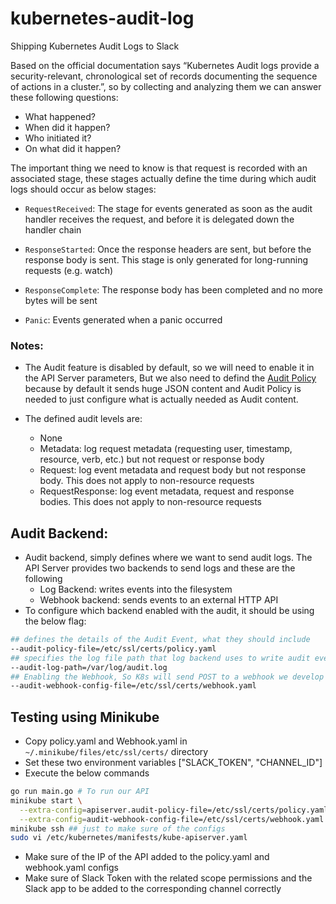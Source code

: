 # kubernetes-audit-log
Shipping Kubernetes Audit Logs to Slack

Based on the official documentation says “Kubernetes Audit logs provide a security-relevant, chronological set of records documenting the sequence of actions in a cluster.”, so by collecting and analyzing them we can answer these following questions:

- What happened?
- When did it happen?
- Who initiated it?
- On what did it happen?

The important thing we need to know is that request is recorded with an associated stage, these stages actually define the time during which audit logs should occur as below stages:

- `RequestReceived`: The stage for events generated as soon as the audit handler receives the request, and before it is delegated down the handler chain

- `ResponseStarted`: Once the response headers are sent, but before the response body is sent. This stage is only generated for long-running requests (e.g. watch)

- `ResponseComplete`: The response body has been completed and no more bytes will be sent

- `Panic`: Events generated when a panic occurred

### Notes:

- The Audit feature is disabled by default, so we will need to enable it in the API Server parameters, But we also need to defind the [Audit Policy](https://kubernetes.io/docs/tasks/debug/debug-cluster/audit/#audit-policy) because by default it sends huge JSON content and Audit Policy is needed to just configure what is actually needed as Audit content.

- The defined audit levels are:
  - None
  - Metadata: log request metadata (requesting user, timestamp, resource, verb, etc.) but not request or response body
  - Request: log event metadata and request body but not response body. This does not apply to non-resource requests
  - RequestResponse: log event metadata, request and response bodies. This does not apply to non-resource requests

## Audit Backend:
- Audit backend, simply defines where we want to send audit logs. The API Server provides two backends to send logs and these are the following
  - Log Backend: writes events into the filesystem
  - Webhook backend: sends events to an external HTTP API
- To configure which backend enabled with the audit, it should be using the below flag:

```bash
## defines the details of the Audit Event, what they should include
--audit-policy-file=/etc/ssl/certs/policy.yaml
## specifies the log file path that log backend uses to write audit events
--audit-log-path=/var/log/audit.log
## Enabling the Webhook, So K8s will send POST to a webhook we develop
--audit-webhook-config-file=/etc/ssl/certs/webhook.yaml
```

## Testing using Minikube

- Copy policy.yaml and Webhook.yaml in `~/.minikube/files/etc/ssl/certs/` directory
- Set these two environment variables ["SLACK_TOKEN", "CHANNEL_ID"]
- Execute the below commands

```bash
go run main.go # To run our API
minikube start \
  --extra-config=apiserver.audit-policy-file=/etc/ssl/certs/policy.yaml \
  --extra-config=audit-webhook-config-file=/etc/ssl/certs/webhook.yaml
minikube ssh ## just to make sure of the configs
sudo vi /etc/kubernetes/manifests/kube-apiserver.yaml
```

- Make sure of the IP of the API added to the policy.yaml and webhook.yaml configs
- Make sure of Slack Token with the related scope permissions and the Slack app to be added to the corresponding channel correctly
